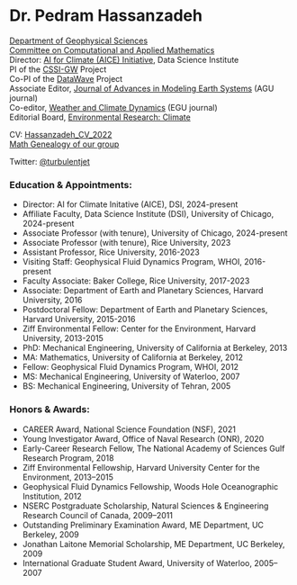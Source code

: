 # Dr. Pedram Hassanzadeh

[Department of Geophysical Sciences](https://geosci.uchicago.edu/people/pedram-hassanzadeh/)  
[Committee on Computational and Applied Mathematics](https://cam.uchicago.edu/people/profile/pedram-hassanzadeh/)  
Director: [AI for Climate (AICE) Initiative](https://datascience.uchicago.edu/research/aice-ai-for-climate/), Data Science Institute  
PI of the [CSSI-GW](https://cssi-gws.github.io/index.html) Project  
Co-PI of the [DataWave](https://datawaveproject.github.io/) Project  
Associate Editor, [Journal of Advances in Modeling Earth Systems](https://agupubs.onlinelibrary.wiley.com/journal/19422466) (AGU journal)  
Co-editor, [Weather and Climate Dynamics](https://www.weather-climate-dynamics.net/) (EGU journal)  
Editorial Board, [Environmental Research: Climate](https://publishingsupport.iopscience.iop.org/journals/environmental-research-climate/about-environmental-research-climate/)

CV: [Hassanzadeh_CV_2022](https://pedram.rice.edu/files/2023/03/Hassanzadeh_CV_2022.pdf)  
[Math Genealogy of our group](https://www.genealogy.math.ndsu.nodak.edu/id.php?id=173328)

Twitter: [@turbulentjet](https://twitter.com/turbulentjet)

### Education & Appointments:

- Director: AI for Climate Initative (AICE), DSI, 2024-present
- Affiliate Faculty, Data Science Institute (DSI), University of Chicago, 2024-present
- Associate Professor (with tenure), University of Chicago, 2024-present
- Associate Professor (with tenure), Rice University, 2023
- Assistant Professor, Rice University, 2016-2023
- Visiting Staff: Geophysical Fluid Dynamics Program, WHOI, 2016-present
- Faculty Associate: Baker College, Rice University, 2017-2023
- Associate: Department of Earth and Planetary Sciences, Harvard University, 2016
- Postdoctoral Fellow: Department of Earth and Planetary Sciences, Harvard University, 2015-2016
- Ziff Environmental Fellow: Center for the Environment, Harvard University, 2013-2015
- PhD: Mechanical Engineering, University of California at Berkeley, 2013
- MA: Mathematics, University of California at Berkeley, 2012
- Fellow: Geophysical Fluid Dynamics Program, WHOI, 2012
- MS: Mechanical Engineering, University of Waterloo, 2007
- BS: Mechanical Engineering, University of Tehran, 2005

### Honors & Awards:

- CAREER Award, National Science Foundation (NSF), 2021
- Young Investigator Award, Office of Naval Research (ONR), 2020
- Early-Career Research Fellow, The National Academy of Sciences Gulf Research Program, 2018
- Ziff Environmental Fellowship, Harvard University Center for the Environment, 2013–2015
- Geophysical Fluid Dynamics Fellowship, Woods Hole Oceanographic Institution, 2012
- NSERC Postgraduate Scholarship, Natural Sciences & Engineering Research Council of Canada, 2009–2011
- Outstanding Preliminary Examination Award, ME Department, UC Berkeley, 2009
- Jonathan Laitone Memorial Scholarship, ME Department, UC Berkeley, 2009
- International Graduate Student Award, University of Waterloo, 2005–2007
